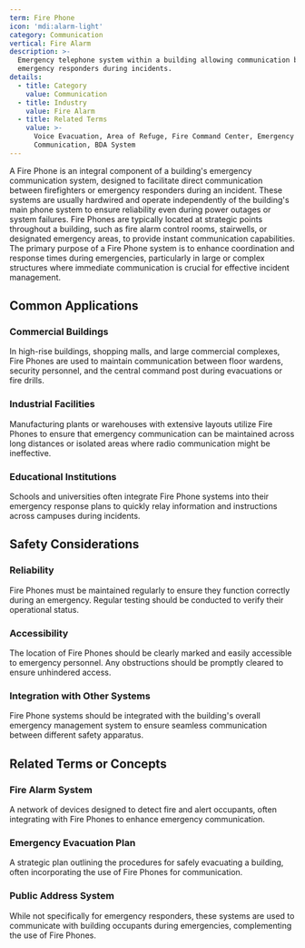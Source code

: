 ```yaml
---
term: Fire Phone
icon: 'mdi:alarm-light'
category: Communication
vertical: Fire Alarm
description: >-
  Emergency telephone system within a building allowing communication between
  emergency responders during incidents.
details:
  - title: Category
    value: Communication
  - title: Industry
    value: Fire Alarm
  - title: Related Terms
    value: >-
      Voice Evacuation, Area of Refuge, Fire Command Center, Emergency
      Communication, BDA System
---
```

A Fire Phone is an integral component of a building's emergency communication system, designed to facilitate direct communication between firefighters or emergency responders during an incident. These systems are usually hardwired and operate independently of the building's main phone system to ensure reliability even during power outages or system failures. Fire Phones are typically located at strategic points throughout a building, such as fire alarm control rooms, stairwells, or designated emergency areas, to provide instant communication capabilities. The primary purpose of a Fire Phone system is to enhance coordination and response times during emergencies, particularly in large or complex structures where immediate communication is crucial for effective incident management.

## Common Applications

### Commercial Buildings
In high-rise buildings, shopping malls, and large commercial complexes, Fire Phones are used to maintain communication between floor wardens, security personnel, and the central command post during evacuations or fire drills.

### Industrial Facilities
Manufacturing plants or warehouses with extensive layouts utilize Fire Phones to ensure that emergency communication can be maintained across long distances or isolated areas where radio communication might be ineffective.

### Educational Institutions
Schools and universities often integrate Fire Phone systems into their emergency response plans to quickly relay information and instructions across campuses during incidents.

## Safety Considerations

### Reliability
Fire Phones must be maintained regularly to ensure they function correctly during an emergency. Regular testing should be conducted to verify their operational status.

### Accessibility
The location of Fire Phones should be clearly marked and easily accessible to emergency personnel. Any obstructions should be promptly cleared to ensure unhindered access.

### Integration with Other Systems
Fire Phone systems should be integrated with the building's overall emergency management system to ensure seamless communication between different safety apparatus.

## Related Terms or Concepts

### Fire Alarm System
A network of devices designed to detect fire and alert occupants, often integrating with Fire Phones to enhance emergency communication.

### Emergency Evacuation Plan
A strategic plan outlining the procedures for safely evacuating a building, often incorporating the use of Fire Phones for communication.

### Public Address System
While not specifically for emergency responders, these systems are used to communicate with building occupants during emergencies, complementing the use of Fire Phones.
